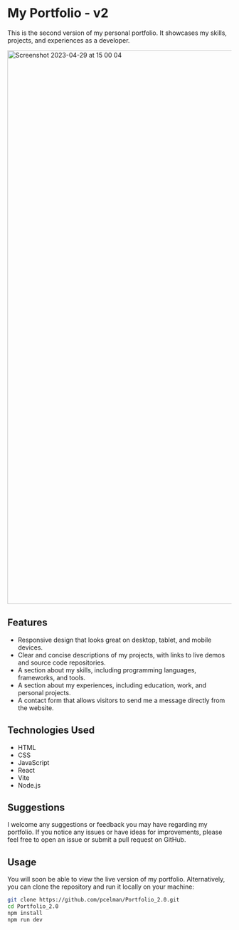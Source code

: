 # My Portfolio - v2

This is the second version of my personal portfolio. It showcases my skills, projects, and experiences as a developer.

<img width="1245" alt="Screenshot 2023-04-29 at 15 00 04" src="https://user-images.githubusercontent.com/100241036/235318088-c31af126-e4e4-4d38-917c-f4400bff4bce.png">

## Features

- Responsive design that looks great on desktop, tablet, and mobile devices.
- Clear and concise descriptions of my projects, with links to live demos and source code repositories.
- A section about my skills, including programming languages, frameworks, and tools.
- A section about my experiences, including education, work, and personal projects.
- A contact form that allows visitors to send me a message directly from the website.

## Technologies Used

- HTML
- CSS
- JavaScript
- React
- Vite
- Node.js

## Suggestions

I welcome any suggestions or feedback you may have regarding my portfolio. If you notice any issues or have ideas for improvements, please feel free to open an issue or submit a pull request on GitHub.


## Usage

You will soon be able to view the live version of my portfolio.
Alternatively, you can clone the repository and run it locally on your machine:

```sh
git clone https://github.com/pcelman/Portfolio_2.0.git
cd Portfolio_2.0
npm install
npm run dev
